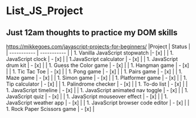 # List_JS_Project
## Just 12am thoughts to practice my DOM skills

https://mikkegoes.com/javascript-projects-for-beginners/
|Project | Status |
| ----------- | ----------- |
| 1. Vanilla JavaScript stopwatch |- [x] |
| 1. JavaScript clock | - [x] |
| 1.JavaScript calculator | - [x] |
| 1. JavaScript drum kit | - [x] |
| 1. Guess the Color game | - [x] |
| 1. Hangman game | - [x] |
| 1. Tic Tac Toe | - [x] |
| 1. Pong game | - [x] |
| 1. Pairs game | - [x] |
| 1. Maze game | - [x] |
| 1. Simon game | - [x] |
| 1. Platformer game | - [x] |
| 1. Tip calculator | - [x] |
| 1. Palindrome checker | - [x] |
| 1. To-do list | - [x] |
| 1. JavaScript timeline | - [x] |
| 1. JavaScript animated nav toggle | - [x] |
| 1. JavaScript quiz | - [x] |
| 1. JavaScript mouseover effect | - [x] |
| 1. JavaScript weather app | - [x] |
| 1. JavaScript browser code editor | - [x] |
| 1. Rock Paper Scissors game | - [x] |

